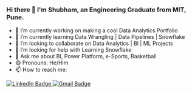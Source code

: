 ### Hi there 👋 I'm Shubham, an Engineering Graduate from MIT, Pune.

- 🔭 I’m currently working on making a cool Data Analytics Portfolio
- 🌱 I’m currently learning Data Wrangling | Data Pipelines | Snowflake
- 👯 I’m looking to collaborate on Data Analytics | BI | ML Projects
- 🤔 I’m looking for help with Learning Snowflake
- 💬 Ask me about BI, Power Platform, e-Sports, Basketball
- 😄 Pronouns: He/Him
- 📫 How to reach me: 
<div id="badges">
  <a href="https://www.linkedin.com/in/shubhamkokate/">
    <img src="https://img.shields.io/badge/LinkedIn-blue?style=for-the-badge&logo=linkedin&logoColor=white" alt="LinkedIn Badge"/>
  </a>
  <a href="mailto:kokate377@gmail.com">
    <img src="https://img.shields.io/badge/Gmail-D14836?style=for-the-badge&logo=gmail&logoColor=white" alt="Gmail Badge"/>
  </a>
</div>

